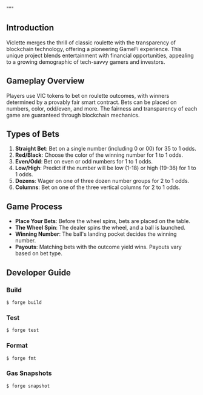 """
## Introduction
Viclette merges the thrill of classic roulette with the transparency of blockchain technology, offering a pioneering GameFi experience. This unique project blends entertainment with financial opportunities, appealing to a growing demographic of tech-savvy gamers and investors.

## Gameplay Overview

Players use VIC tokens to bet on roulette outcomes, with winners determined by a provably fair smart contract. Bets can be placed on numbers, color, odd/even, and more. The fairness and transparency of each game are guaranteed through blockchain mechanics.

## Types of Bets

1. **Straight Bet**: Bet on a single number (including 0 or 00) for 35 to 1 odds.
2. **Red/Black**: Choose the color of the winning number for 1 to 1 odds.
3. **Even/Odd**: Bet on even or odd numbers for 1 to 1 odds.
4. **Low/High**: Predict if the number will be low (1-18) or high (19-36) for 1 to 1 odds.
5. **Dozens**: Wager on one of three dozen number groups for 2 to 1 odds.
6. **Columns**: Bet on one of the three vertical columns for 2 to 1 odds.

## Game Process

- **Place Your Bets**: Before the wheel spins, bets are placed on the table.
- **The Wheel Spin**: The dealer spins the wheel, and a ball is launched.
- **Winning Number**: The ball's landing pocket decides the winning number.
- **Payouts**: Matching bets with the outcome yield wins. Payouts vary based on bet type.

## Developer Guide

### Build

```shell
$ forge build
```

### Test

```shell
$ forge test
```

### Format

```shell
$ forge fmt
```

### Gas Snapshots

```shell
$ forge snapshot
```
